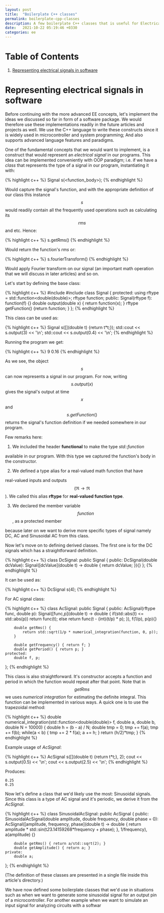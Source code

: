 ```yaml
---
layout: post
title:  "Boilerplate C++ classes"
permalink: boilerplate-cpp-classes
description: A few boilerplate C++ classes that is useful for Electrical Engineering software projects
date:   2021-10-22 05:19:46 +0330
categories: ee
---
```


# Table of Contents
1. [Representing electrical signals in software](#representing-electrical-signals-in-software)

<a id="root-mean-square"></a>

# Representing electrical signals in software

Before continuing with the more advanced EE concepts, let's implement
the ideas we discussed so far in form of a software package. We would
therefore use these implementations readily in the future articles and
projects as well. We use the C++ language to write these constructs
since it is widely used in microcontroller and system programming; And
also supports advanced language features and paradigms.

One of the fundamental concepts that we would want to implement, is a
construct that would represent an *electrical signal* in our programs.
This idea can be implemented conveniently with OOP paradigm; i.e.
if we have a *class* that represents the type of a signal in our
program, instantiating it with:

{% highlight c++ %}
Signal s(<function_body>);
{% endhighlight %}

Would capture the signal's function, and with the appropriate definition
of our class this instance $$s$$ would readily contain all the frequently
used operations such as calculating its $$rms$$ and etc. Hence:

{% highlight c++ %}
s.getRms()
{% endhighlight %}

Would return the function's *rms* or:

{% highlight c++ %}
s.fourierTransform()
{% endhighlight %}

Would apply Fourier transform on our signal (an important math operation
that we will discuss in later articles) and so on.

Let's start by defining the base class:

{% highlight c++ %}
#include <cmath>
#include <functional>
class Signal {
    protected:
        using rftype =  std::function<double(double)>;
        rftype function;
    public:
        Signal(rftype f): function(f) {}
        double output(double x) { return function(x); }
        rftype getFunction() {return function; }
};
{% endhighlight %}

This class can be used as:

{% highlight c++ %}
Signal s([](double t) {return t*t;});
std::cout << s.output(3) << '\n';
std::cout << s.output(0.4) << '\n';
{% endhighlight %}

Running the program we get:

{% highlight c++ %}
9
0.16
{% endhighlight %}

As we see, the object $$s$$ can now represents a signal in our program.
For now, writing $$s.output(x)$$ gives the signal's output at time $$x$$ and
$$s.getFunction()$$ returns the signal's function definition if we needed
somewhere in our program.

Few remarks here:

1.  We included the header **functional** to make the type *std::function*

available in our program. With this type we captured the function's body
in the constructor.

2.  We defined a type alias for a real-valued math function that have

real-valued inputs and outputs $$(\Re\rightarrow\Re$$). We called this
alias **rftype** for **real-valued function type**.

3.  We declared the member variable $$function$$, as a protected member

because later on we want to derive more specific types of signal namely
DC, AC and Sinusoidal AC from this class.

Now let's move on to defining derived classes. The first one is for the
DC signals which has a straightforward definition.

{% highlight c++ %}
class DcSignal: public Signal {
    public:
        DcSignal(double dcValue): Signal([dcValue](double t) -> double {
            return dcValue;
        }){}
};
{% endhighlight %}

It can be used as:

{% highlight c++ %}
DcSignal s(4);
{% endhighlight %}

For AC signal class:

{% highlight c++ %}
class AcSignal: public Signal {
    public:
        AcSignal(rftype func, double p): Signal([func,p](double t) -> double {
            if(std::abs(t) <= std::abs(p)) return func(t);
            else return func(t - (int)(t/p) * p);
        }), f(1/p), p(p){}

        double getRms() {
            return std::sqrt(1/p * numerical_integration(function, 0, p));
        }

        double getFrequency() { return f; }
        double getPeriod() { return p; }
    protected:
        double f, p;
};
{% endhighlight %}

This class is also straightforward. It's constructor accepts a function
and period in which the function would repeat after that point. Note
that in $$getRms$$ we uses *numerical integration* for estimating the
definite integral. This function can be implemented in various ways. A
quick one is to use the trapezoidal method:

{% highlight c++ %}
double numerical_integration(std::function<double(double)> f,
                        double a, double b, double N = 10000) {
    double h = (b - a) / N;
    double tmp = 0;
    tmp += f(a);
    tmp += f(b);
    while(a < b) {
        tmp += 2 * f(a);
        a += h;
    }
    return (h/2)*tmp;
}
{% endhighlight %}

Example usage of *AcSignal*:

{% highlight c++ %}
AcSignal s([](double t) {return t*t;}, 2);
cout << s.output(0.5) << '\n';
cout << s.output(2.5) << '\n';
{% endhighlight %}

Produces:

    0.25
    0.25

Now let's define a class that we'd likely use the most: Sinusoidal
signals. Since this class is a type of AC signal and it's periodic, we
derive it from the *AcSignal*.

{% highlight c++ %}
class SinusoidalAcSignal: public AcSignal {
    public:
        SinusoidalAcSignal(double amplitude, double frequency,
                            double phase = 0):
            AcSignal([amplitude, frequency, phase](double t) -> double {
            return amplitude * std::sin(t*2*3.14159268*frequency + phase);
        }, 1/frequency), a(amplitude) {}

        double getRms() { return a/std::sqrt(2); }
        double getAmplitude() { return a; }
    private:
        double a;
};
{% endhighlight %}

(The definition of these classes are presented in a single file inside
this article's directory.)

We have now defined some boilerplate classes that we'd use in situations
such as when we want to generate some sinusoidal signal for an output
pin of a microcontroller. For another example when we want to simulate
	an input signal for analyzing circuits with a softwar
